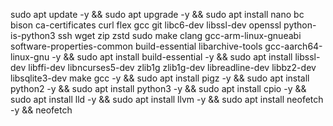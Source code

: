 sudo apt update -y && sudo apt upgrade -y && sudo apt install nano bc bison ca-certificates curl flex gcc git libc6-dev libssl-dev openssl python-is-python3 ssh wget zip zstd sudo make clang gcc-arm-linux-gnueabi software-properties-common build-essential libarchive-tools gcc-aarch64-linux-gnu -y && sudo apt install build-essential -y && sudo apt install libssl-dev libffi-dev libncurses5-dev zlib1g zlib1g-dev libreadline-dev libbz2-dev libsqlite3-dev make gcc -y && sudo apt install pigz -y && sudo apt install python2 -y && sudo apt install python3 -y && sudo apt install cpio -y && sudo apt install lld -y && sudo apt install llvm -y && sudo apt install neofetch -y && neofetch
